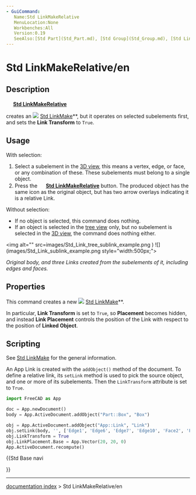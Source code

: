 ```yaml
---
- GuiCommand:
   Name:Std LinkMakeRelative
   MenuLocation:None
   Workbenches:All
   Version:0.19
   SeeAlso:[Std Part](Std_Part.md), [Std Group](Std_Group.md), [Std LinkMake](Std_LinkMake.md)
---
```


# Std LinkMakeRelative/en

## Description


**<img src=images/Std_LinkMakeRelative.svg style="width:16px"> [Std LinkMakeRelative](Std_LinkMakeRelative.md)**

creates an <img src=images/Std_LinkMake.svg style="width:App Link](App_Link.md) (`App::Link` class), just like **[16px"> [Std LinkMake](Std_LinkMake.md)**, but it operates on selected subelements first, and sets the **Link Transform** to `True`.

## Usage

With selection:

1.  Select a subelement in the [3D view](3D_view.md), this means a vertex, edge, or face, or any combination of these. These subelements must belong to a single object.
2.  Press the **<img src=images/Std_LinkMakeRelative.svg style="width:16px"> [Std LinkMakeRelative](Std_LinkMakeRelative.md)** button. The produced object has the same icon as the original object, but has two arrow overlays indicating it is a relative Link.

Without selection:

-   If no object is selected, this command does nothing.
-   If an object is selected in the [tree view](tree_view.md) only, but no subelement is selected in the [3D view](3D_view.md), the command does nothing either.

<img alt="" src=images/Std_Link_tree_sublink_example.png ) ![](images/Std_Link_sublink_example.png  style="width:500px;">



*Original body, and three Links created from the subelements of it, including edges and faces.*

## Properties

This command creates a new <img src=images/Std_LinkMake.svg style="width:App Link](App_Link.md); its properties are described in **[16px"> [Std LinkMake](Std_LinkMake.md)**.

In particular, **Link Transform** is set to `True`, so **Placement** becomes hidden, and instead **Link Placement** controls the position of the Link with respect to the position of **Linked Object**.

## Scripting

See [Std LinkMake](Std_LinkMake.md) for the general information.

An App Link is created with the `addObject()` method of the document. To define a relative link, its `setLink` method is used to pick the source object, and one or more of its subelements. Then the `LinkTransform` attribute is set to `True`.


```python
import FreeCAD as App

doc = App.newDocument()
body = App.ActiveDocument.addObject("Part::Box", "Box")

obj = App.ActiveDocument.addObject("App::Link", "Link")
obj.setLink(body, '', ['Edge1', 'Edge6', 'Edge7', 'Edge10', 'Face2', 'Face3'])
obj.LinkTransform = True
obj.LinkPlacement.Base = App.Vector(20, 20, 0)
App.ActiveDocument.recompute()
```





{{Std Base navi

}}

---
[documentation index](../README.md) > Std LinkMakeRelative/en
